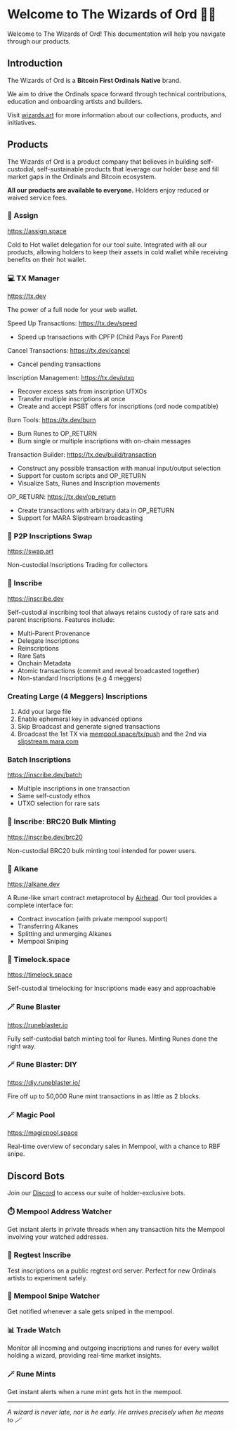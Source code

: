 # Welcome to The Wizards of Ord 🧙‍♂️

Welcome to The Wizards of Ord! This documentation will help you navigate through our products.

## Introduction

The Wizards of Ord is a **Bitcoin First Ordinals Native** brand.

We aim to drive the Ordinals space forward through technical contributions, education and onboarding artists and builders.

Visit [wizards.art](https://wizards.art/) for more information about our collections, products, and initiatives.

## Products

The Wizards of Ord is a product company that believes in building self-custodial, self-sustainable products that leverage our holder base and fill market gaps in the Ordinals and Bitcoin ecosystem.

**All our products are available to everyone.** Holders enjoy reduced or waived service fees.

### 🔐 Assign
https://assign.space

Cold to Hot wallet delegation for our tool suite. Integrated with all our products, allowing holders to keep their assets in cold wallet while receiving benefits on their hot wallet.

### 💻 TX Manager
https://tx.dev

The power of a full node for your web wallet.

Speed Up Transactions:
https://tx.dev/speed
- Speed up transactions with CPFP (Child Pays For Parent)

Cancel Transactions:
https://tx.dev/cancel
- Cancel pending transactions

Inscription Management:
https://tx.dev/utxo
- Recover excess sats from inscription UTXOs
- Transfer multiple inscriptions at once
- Create and accept PSBT offers for inscriptions (ord node compatible)

Burn Tools:
https://tx.dev/burn
- Burn Runes to OP_RETURN
- Burn single or multiple inscriptions with on-chain messages

Transaction Builder:
https://tx.dev/build/transaction
- Construct any possible transaction with manual input/output selection
- Support for custom scripts and OP_RETURN
- Visualize Sats, Runes and Inscription movements

OP_RETURN:
https://tx.dev/op_return
- Create transactions with arbitrary data in OP_RETURN
- Support for MARA Slipstream broadcasting

### 🤝 P2P Inscriptions Swap
https://swap.art

Non-custodial Inscriptions Trading for collectors

### 🎨 Inscribe
https://inscribe.dev

Self-custodial inscribing tool that always retains custody of rare sats and parent inscriptions. Features include:
- Multi-Parent Provenance
- Delegate Inscriptions
- Reinscriptions
- Rare Sats
- Onchain Metadata
- Atomic transactions (commit and reveal broadcasted together)
- Non-standard Inscriptions (e.g 4 meggers)

### Creating Large (4 Meggers) Inscriptions
1. Add your large file
2. Enable ephemeral key in advanced options
3. Skip Broadcast and generate signed transactions
4. Broadcast the 1st TX via [mempool.space/tx/push](https://mempool.space/tx/push) and the 2nd via [slipstream.mara.com](https://slipstream.mara.com)

### Batch Inscriptions
https://inscribe.dev/batch

- Multiple inscriptions in one transaction
- Same self-custody ethos
- UTXO selection for rare sats

### 🎨 Inscribe: BRC20 Bulk Minting
https://inscribe.dev/brc20

Non-custodial BRC20 bulk minting tool intended for power users.

### 🔮 Alkane
https://alkane.dev

A Rune-like smart contract metaprotocol by [Airhead](https://x.com/AirheadFun). Our tool provides a complete interface for:
- Contract invocation (with private mempool support)
- Transferring Alkanes
- Splitting and unmerging Alkanes
- Mempool Sniping

### 🔐 Timelock.space
https://timelock.space

Self-custodial timelocking for Inscriptions made easy and approachable

### 🪄 Rune Blaster
https://runeblaster.io

Fully self-custodial batch minting tool for Runes. Minting Runes done the right way.

### 🪄 Rune Blaster: DIY
https://diy.runeblaster.io/

Fire off up to 50,000 Rune mint transactions in as little as 2 blocks.

### 🪄 Magic Pool
https://magicpool.space

Real-time overview of secondary sales in Mempool, with a chance to RBF snipe.

## Discord Bots

Join our [Discord](https://discord.gg/wizardsoford) to access our suite of holder-exclusive bots.

### ⏱️ Mempool Address Watcher
Get instant alerts in private threads when any transaction hits the Mempool involving your watched addresses.

### 🧪 Regtest Inscribe
Test inscriptions on a public regtest ord server. Perfect for new Ordinals artists to experiment safely.

### 🎯 Mempool Snipe Watcher
Get notified whenever a sale gets sniped in the mempool.

### 📊 Trade Watch
Monitor all incoming and outgoing inscriptions and runes for every wallet holding a wizard, providing real-time market insights.

### 🪄 Rune Mints
Get instant alerts when a rune mint gets hot in the mempool.

---

*A wizard is never late, nor is he early. He arrives precisely when he means to 🪄* 
